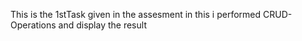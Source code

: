 This is the 1stTask given in the assesment  in this i performed CRUD- Operations and display the result
